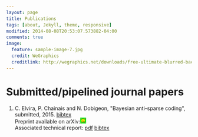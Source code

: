 ```yaml
---
layout: page
title: Publications
tags: [about, Jekyll, theme, responsive]
modified: 2014-08-08T20:53:07.573882-04:00
comments: true
image:
  feature: sample-image-7.jpg
  credit: WeGraphics
  creditlink: http://wegraphics.net/downloads/free-ultimate-blurred-background-pack/
---
```


# Submitted/pipelined journal papers

1. C. Elvira, P. Chainais and N. Dobigeon, "Bayesian anti-sparse coding", submitted, 2015. [bibtex](../bibtex/Elvira_2015sub.md) <br/>
Preprint available on arXiv:[![arXiv](../images/logo/arxiv_icon.png)](http://arxiv.org/abs/1512.06086) <br/>
Associated technical report: [pdf](../pdf/Elvira_TechReport_2015.pdf) [bibtex](../bibtex/Elvira_TechReport_2015.md) <br/>